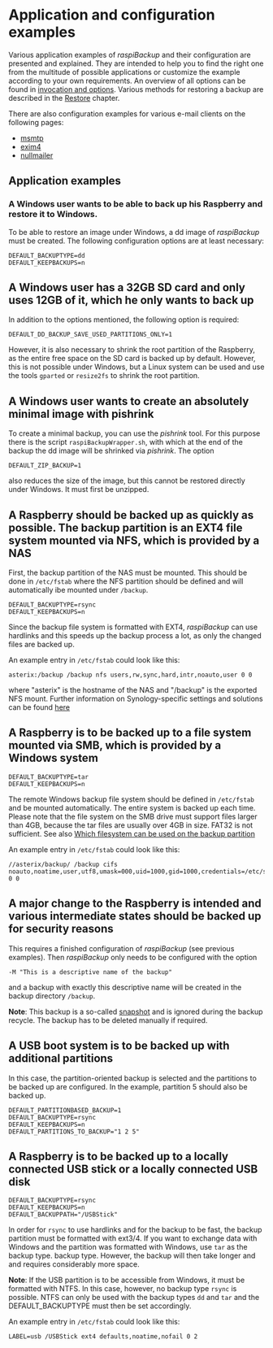 # Application and configuration examples

Various application examples of
*raspiBackup* and their configuration are presented and explained. They are intended to
help you to find the right one from the multitude of possible applications or
customize the example according to your own requirements. An
overview of all options can be found in [invocation and options](backup-options.md).
Various methods for restoring a backup are described in the [Restore](restore.md) chapter.

There are also configuration examples for various e-mail clients on the following pages:
   - [msmtp](msmtp-configuration-for-web-de-account.md)
   - [exim4](exim4-configuration.md)
   - [nullmailer](nullmailer-configuration.md)

## Application examples

<!-- toc -->

### A Windows user wants to be able to back up his Raspberry and restore it to Windows.

To be able to restore an image under Windows, a dd
image of *raspiBackup* must be created. The following configuration options are
at least necessary:

```
DEFAULT_BACKUPTYPE=dd
DEFAULT_KEEPBACKUPS=n
```

## A Windows user has a 32GB SD card and only uses 12GB of it, which he only wants to back up

In addition to the options mentioned, the following option is required:

```
DEFAULT_DD_BACKUP_SAVE_USED_PARTITIONS_ONLY=1
```

However, it is also necessary to shrink the root partition of the Raspberry,
as the entire free space on the SD card is backed up by default.
However, this is not possible under Windows, but a Linux system can be used
and use the tools `gparted` or `resize2fs` to shrink the root partition.

## A Windows user wants to create an absolutely minimal image with pishrink

To create a minimal backup, you can use the *pishrink* tool. For this purpose
there is the script `raspiBackupWrapper.sh`, with which at the end of the backup
the dd image will be shrinked via *pishrink*. The option

```
DEFAULT_ZIP_BACKUP=1
```

also reduces the size of the image, but this cannot be restored directly
under Windows. It must first be unzipped.

## A Raspberry should be backed up as quickly as possible. The backup partition is an EXT4 file system mounted via NFS, which is provided by a NAS

First, the backup partition of the NAS must be mounted. This should be done in
`/etc/fstab` where the NFS partition should be defined and will automatically ibe mounted under `/backup`.

```
DEFAULT_BACKUPTYPE=rsync
DEFAULT_KEEPBACKUPS=n
```

Since the backup file system is formatted with EXT4, *raspiBackup* can use hardlinks
and this speeds up the backup process a lot, as only the changed files are backed up.

An example entry in `/etc/fstab` could look like this:

```
asterix:/backup /backup nfs users,rw,sync,hard,intr,noauto,user 0 0
```

where "asterix" is the hostname of the NAS and "/backup" is the exported NFS
mount. Further information on Synology-specific settings and
solutions can be found [here](nfs-as-backuptarget.md)


## A Raspberry is to be backed up to a file system mounted via SMB, which is provided by a Windows system

```
DEFAULT_BACKUPTYPE=tar
DEFAULT_KEEPBACKUPS=n
```

The remote Windows backup file system should be defined in `/etc/fstab` and
be mounted automatically. The entire system is backed up each time.
Please note that the file system on the SMB drive must support files larger
than 4GB, because the tar files are usually over 4GB in size. FAT32 is not
sufficient. See also [Which filesystem can be used on the backup partition](which-filesystem-can-be-used-on-the-backup-partition.md)

An example entry in `/etc/fstab` could look like this:

```
//asterix/backup/ /backup cifs noauto,noatime,user,utf8,umask=000,uid=1000,gid=1000,credentials=/etc/samba/auth.asterix.cifsuser 0 0
```

## A major change to the Raspberry is intended and various intermediate states should be backed up for security reasons

This requires a finished configuration of *raspiBackup* (see
previous examples). Then *raspiBackup* only needs to be configured with the option

```
-M "This is a descriptive name of the backup"
```

and a backup with exactly this descriptive name will be created in the backup directory `/backup`.

**Note**: This backup is a so-called [snapshot](snapshots.md) and is ignored during the backup recycle.
The backup has to be deleted manually if required.

## A USB boot system is to be backed up with additional partitions

In this case, the partition-oriented backup is selected and the partitions to be
backed up are configured. In the example, partition 5
should also be backed up.

```
DEFAULT_PARTITIONBASED_BACKUP=1
DEFAULT_BACKUPTYPE=rsync
DEFAULT_KEEPBACKUPS=n
DEFAULT_PARTITIONS_TO_BACKUP="1 2 5"
```


## A Raspberry is to be backed up to a locally connected USB stick or a locally connected USB disk

```
DEFAULT_BACKUPTYPE=rsync
DEFAULT_KEEPBACKUPS=n
DEFAULT_BACKUPPATH="/USBStick"
```

In order for `rsync` to use hardlinks and for the backup to be fast, the
backup partition must be formatted with ext3/4. If you want to exchange data with Windows
and the partition was formatted with Windows, use `tar` as the backup type.
backup type. However, the backup will then take longer and
and requires considerably more space.

**Note**: If the USB partition is to be accessible from Windows, it must be formatted with NTFS.
In this case, however, no backup type `rsync` is possible. NTFS can only be used with the backup types `dd` and `tar` and
the DEFAULT_BACKUPTYPE must then be set accordingly.

An example entry in `/etc/fstab` could look like this:

```
LABEL=usb /USBStick ext4 defaults,noatime,nofail 0 2
```
[.status]: translated
[.source]: https://linux-tips-and-tricks.de/de/konfigurationsbeispiele
[.source]: https://www.linux-tips-and-tricks.de/en/configuration-samples



